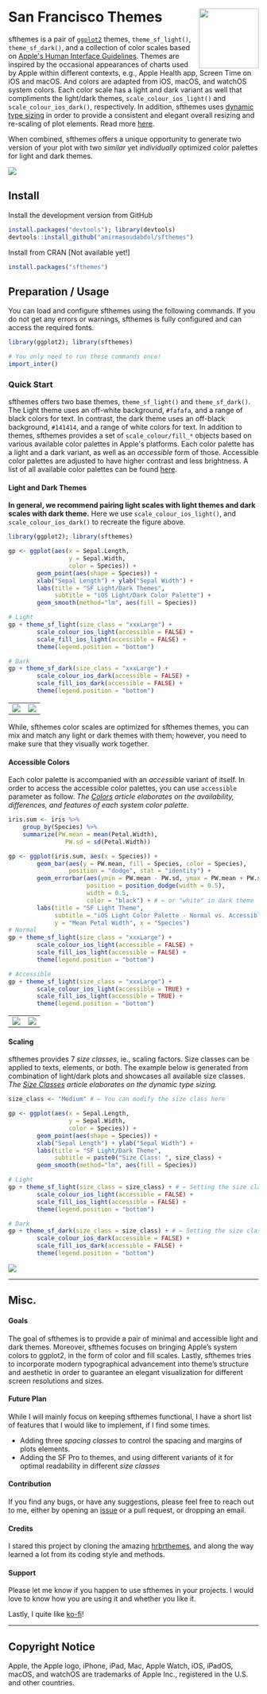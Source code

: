 # San Francisco Themes <picture><source srcset="reference/figures/logo-light.png" media="(prefers-color-scheme: dark)"><img src="man/figures/logo-dark.png" width="120" align="right"/></picture>

sfthemes is a pair of [`ggplot2`](https://ggplot2.tidyverse.org) themes, `theme_sf_light()`, `theme_sf_dark()`, and a collection of color scales based on [Apple's Human Interface Guidelines](https://developer.apple.com/design/human-interface-guidelines/). Themes are inspired by the occasional appearances of charts used by Apple within different contexts, e.g., Apple Health app, Screen Time on iOS and macOS. And colors are adapted from iOS, macOS, and watchOS system colors. Each color scale has a light and dark variant as well that compliments the light/dark themes, `scale_colour_ios_light()` and `scale_colour_ios_dark()`, respectively. In addition, sfthemes uses [dynamic type sizing](https://developer.apple.com/design/human-interface-guidelines/ios/visual-design/typography/) in order to provide a consistent and elegant overall resizing and re-scaling of plot elements. Read more [here](articles/typography.html).

When combined, sfthemes offers a unique opportunity to generate two version of your plot with two *similar* yet *individually* optimized color palettes for light and dark themes. 

<picture>
    <source srcset="reference/figures/front-page-main.png" media="(prefers-color-scheme: dark)" class = "img-responsive center-block d-block mx-auto"/>
    <img src="man/figures/front-page-main-alt.png" class = "img-responsive center-block d-block mx-auto"/>
</picture>


## Install

Install the development version from GitHub

```R
install.packages("devtools"); library(devtools)
devtools::install_github("amirmasoudabdol/sfthemes")
```

Install from CRAN [Not available yet!]

```R
install.packages("sfthemes")
```

## Preparation / Usage

You can load and configure sfthemes using the following commands. If you do not get any errors or warnings, sfthemes is fully configured and can access the required fonts.

```R
library(ggplot2); library(sfthemes)

# You only need to run these commands once!
import_inter()
```

### Quick Start

sfthemes offers two base themes, `theme_sf_light()` and `theme_sf_dark()`. The Light theme uses an off-white background, `#fafafa`, and a range of black colors for text. In contrast, the dark theme uses an off-black background, `#141414`, and a range of white colors for text. In addition to themes, sfthemes provides a set of `scale_colour/fill_*` objects based on various available color palettes in Apple's platforms. Each color palette has a light and a dark variant, as well as an *accessible* form of those. Accessible color palettes are adjusted to have higher contrast and less brightness. A list of all available color palettes can be found [here](reference/index.html#section-palettes).

#### Light and Dark Themes

**In general, we recommend pairing light scales with light themes and dark scales with dark theme.** Here we use `scale_colour_ios_light()`, and `scale_colour_ios_dark()` to recreate the figure above. 

```R
library(ggplot2); library(sfthemes)

gp <- ggplot(aes(x = Sepal.Length,
                 y = Sepal.Width,
                 color = Species)) +
        geom_point(aes(shape = Species)) + 
        xlab("Sepal Length") + ylab("Sepal Width") +
        labs(title = "SF Light/Dark Themes", 
             subtitle = "iOS Light/Dark Color Palette") +
        geom_smooth(method="lm", aes(fill = Species))

# Light
gp + theme_sf_light(size_class = "xxxLarge") +
        scale_colour_ios_light(accessible = FALSE) +
        scale_fill_ios_light(accessible = FALSE) +
        theme(legend.position = "bottom")

# Dark
gp + theme_sf_dark(size_class = "xxxLarge") +
        scale_colour_ios_dark(accessible = FALSE) +
        scale_fill_ios_dark(accessible = FALSE) +
        theme(legend.position = "bottom")
```

| | |
|--|--|
|![](man/figures/front-page-sample-light.png) | ![](man/figures/front-page-sample-dark.png) |

While, sfthemes color scales are optimized for sfthemes themes, you can mix and match any light or dark themes with them; however, you need to make sure that they visually work together.

#### Accessible Colors

Each color palette is accompanied with an *accessible* variant of itself. In order to access the accessible color palettes, you can  use `accessible` parameter as follow. *The [Colors](articles/colours.html) article elaborates on the availability, differences, and features of each system color palette.*

```R
iris.sum <- iris %>%
    group_by(Species) %>%
    summarize(PW.mean = mean(Petal.Width),
                PW.sd = sd(Petal.Width))

gp <- ggplot(iris.sum, aes(x = Species)) +
        geom_bar(aes(y = PW.mean, fill = Species, color = Species), 
                 position = "dodge", stat = "identity") +
        geom_errorbar(aes(ymin = PW.mean - PW.sd, ymax = PW.mean + PW.sd),
                      position = position_dodge(width = 0.5),
                      width = 0.5, 
                      color = "black") + # ← or "white" in dark theme
        labs(title = "SF Light Theme",
             subtitle = "iOS Light Color Palette - Normal vs. Accessible", 
             y = "Mean Petal Width", x = "Species") 
# Normal
gp + theme_sf_light(size_class = "xxxLarge") +
        scale_colour_ios_light(accessible = FALSE) +
        scale_fill_ios_light(accessible = FALSE) +
        theme(legend.position = "bottom")

# Accessible
gp + theme_sf_light(size_class = "xxxLarge") +
        scale_colour_ios_light(accessible = TRUE) +
        scale_fill_ios_light(accessible = TRUE) +
        theme(legend.position = "bottom")
```

| | |
|--|--|
|![](man/figures/front-page-accessible-on-off-light.png) | ![](man/figures/front-page-accessible-on-off-dark.png) |


#### Scaling

sfthemes provides 7 *size classes*, ie., scaling factors. Size classes can be applied to texts, elements, or both. The example below is generated from combination of light/dark plots and showcases all available size classes. *The [Size Classes](articles/colours.html) article elaborates on the dynamic type sizing.*

```R
size_class <- "Medium" # ← You can modify the size class here

gp <- ggplot(aes(x = Sepal.Length,
                 y = Sepal.Width,
                 color = Species)) +
        geom_point(aes(shape = Species)) + 
        xlab("Sepal Length") + ylab("Sepal Width") +
        labs(title = "SF Light/Dark Theme", 
             subtitle = paste0("Size Class: ", size_class) +
        geom_smooth(method="lm", aes(fill = Species))

# Light
gp + theme_sf_light(size_class = size_class) + # ← Setting the size class
        scale_colour_ios_light(accessible = FALSE) +
        scale_fill_ios_light(accessible = FALSE) +
        theme(legend.position = "bottom")

# Dark
gp + theme_sf_dark(size_class = size_class) + # ← Setting the size class
        scale_colour_ios_dark(accessible = FALSE) +
        scale_fill_ios_dark(accessible = FALSE) +
        theme(legend.position = "bottom")
```

![](man/figures/front-page-scaling-animation-light-dark.gif)

- - -

## Misc.

#### Goals

The goal of sfthemes is to provide a pair of minimal and accessible light and dark themes. Moreover, sfthemes focuses on bringing Apple’s system colors to ggplot2, in the form of color and fill scales. Lastly, sfthemes tries to incorporate modern typographical advancement into theme’s structure and aesthetic in order to guarantee an elegant visualization for different screen resolutions and sizes. 

#### Future Plan

While I will mainly focus on keeping sfthemes functional, I have a short list of features that I would like to implement, if I find some times.

- Adding three *spacing classes* to control the spacing and margins of plots elements.
- Adding the SF Pro to themes, and using different variants of it for optimal readability in different *size classes*

#### Contribution

If you find any bugs, or have any suggestions, please feel free to reach out to me, either by opening an [issue](https://github.com/amirmasoudabdol/sfthemes/issues/) or a pull request, or dropping an email. 

#### Credits

I stared this project by cloning the amazing [hrbrthemes](https://hrbrmstr.github.io/hrbrthemes/), and along the way learned a lot from its coding style and methods. 

#### Support

Please let me know if you happen to use sfthemes in your projects. I would love to know how you are using it and whether you like it. 

Lastly, I quite like [ko-fi](https://ko-fi.com/C0C47DMK)!

- - -

## Copyright Notice

Apple, the Apple logo, iPhone, iPad, Mac, Apple Watch, iOS, iPadOS, macOS, and watchOS are trademarks of Apple Inc., registered in the U.S. and other countries.
